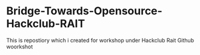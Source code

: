 # Bridge-Towards-Opensource-Hackclub-RAIT
This is repostiory which i created for workshop under Hackclub Rait 
 Github woorkshot
 
